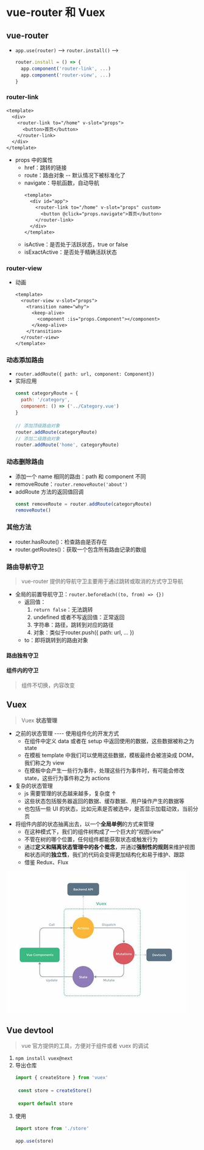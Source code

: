 <!--
 * @Author: East
 * @Date: 2021-11-15 14:52:15
 * @LastEditTime: 2021-11-16 09:47:26
 * @LastEditors: Please set LastEditors
 * @Description: vue-router 和 Vuex
 * @FilePath: \forGreaterGood\vue3\23-VueRouter和Vuex.md
-->
# vue-router 和 Vuex

## vue-router
+ `app.use(router)` --> `router.install()` -->
  ```js
  router.install = () => {
    app.component('router-link', ...)
    app.component('router-view', ...)
  }
  ```
### router-link
```vue
<template>
  <div>
    <router-link to="/home" v-slot="props">
      <button>首页</button>
    </router-link>
  </div>
</template>
```
+ props 中的属性
  - href：跳转的链接
  - route：路由对象 -- 默认情况下被标准化了
  - navigate：导航函数，自动导航
    ```vue
    <template>
      <div id="app">
        <router-link to="/home" v-slot="props" custom>
          <button @click="props.navigate">首页</button>
        </router-link>
      </div>
    </template>
    ```
  - isActive：是否处于活跃状态，true or false
  - isExactActive：是否处于精确活跃状态

### router-view
+ 动画
  ```vue
  <template>
    <router-view v-slot="props">
      <transition name="why">
        <keep-alive>
          <component :is="props.Component"></component>
        </keep-alive>
      </transition>
    </router-view>
  </template>
  ```

### 动态添加路由
+ `router.addRoute({ path: url, component: Component})`
+ 实际应用
  ```js
  const categoryRoute = {
    path: '/category',
    component: () => ('../Category.vue')
  }

  // 添加顶级路由对象
  router.addRoute(categoryRoute)
  // 添加二级路由对象
  router.addRoute('home', categoryRoute)
  ```

### 动态删除路由
+ 添加一个 name 相同的路由：path 和 component 不同
+ removeRoute：`router.removeRoute('about')`
+ addRoute 方法的返回值回调
  ```js
  const removeRoute = router.addRoute(categoryRoute)
  removeRoute()
  ```

### 其他方法
+ router.hasRoute()：检查路由是否存在
+ router.getRoutes()：获取一个包含所有路由记录的数组

### 路由导航守卫
> vue-router 提供的导航守卫主要用于通过跳转或取消的方式守卫导航
+ 全局的前置导航守卫：`router.beforeEach((to, from) => {})`
  - 返回值：
    1. `return false`：无法跳转
    2. undefined 或者不写返回值：正常返回
    3. 字符串：路径，跳转到对应的路径
    4. 对象：类似于router.push({ path: url, ... })
  - to：即将跳转到的路由对象
#### 路由独有守卫
#### 组件内的守卫
> 组件不切换，内容改变

## Vuex
> Vuex **状态管理**
+ 之前的状态管理 ---- 使用组件化的开发方式
  - 在组件中定义 data 或者在 setup 中返回使用的数据，这些数据被称之为 state
  - 在模板 template 中我们可以使用这些数据，模板最终会被渲染成 DOM，我们称之为 view
  - 在模板中会产生一些行为事件，处理这些行为事件时，有可能会修改 state，这些行为事件称之为 actions
+ 复杂的状态管理
  + js 需要管理的状态越来越多，复杂度 ↑
  + 这些状态包括服务器返回的数据、缓存数据、用户操作产生的数据等
  + 也包括一些 UI 的状态，比如元素是否被选中，是否显示加载动效，当前分页
+ 将组件内部的状态抽离出去，以一个**全局单例**的方式来管理
  - 在这种模式下，我们的组件树构成了一个巨大的“视图view”
  - 不管在树的哪个位置，任何组件都能获取状态或触发行为
  - 通过**定义和隔离状态管理中的各个概念**，并通过**强制性的规则**来维护视图和状态间的**独立性**，我们的代码会变得更加结构化和易于维护、跟踪
  - 借鉴 Redux、Flux

![vuex 图片](./imgs/23_vuex.jpg)






## Vue devtool
> vue 官方提供的工具，方便对于组件或者 vuex 的调试

1. `npm install vuex@next`
2. 导出仓库
   ```js
   import { createStore } from 'vuex'

    const store = createStore()

    export default store
   ```
3. 使用
   ```js
   import store from './store'

   app.use(store)
   ```
